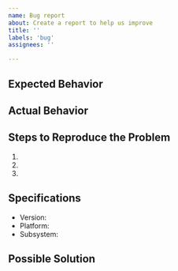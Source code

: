```yaml
---
name: Bug report
about: Create a report to help us improve
title: ''
labels: 'bug'
assignees: ''

---
```


## Expected Behavior


## Actual Behavior


## Steps to Reproduce the Problem
<!--- Provide a link to a live example, or an unambiguous set of steps to -->
<!--- reproduce this bug. Include code to reproduce, if relevant -->

  1.
  1.
  1.

## Specifications

  - Version:
  - Platform:
  - Subsystem:

## Possible Solution
<!--- Not obligatory, but suggest a fix/reason for the bug, -->
<!--- Not obligatory, but suggest an idea for implementing addition or change -->


